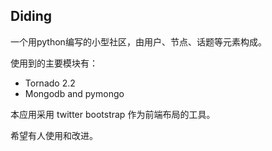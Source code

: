 Diding
---------

一个用python编写的小型社区，由用户、节点、话题等元素构成。

使用到的主要模块有：

* Tornado 2.2
* Mongodb and pymongo

本应用采用 twitter bootstrap 作为前端布局的工具。

希望有人使用和改进。